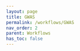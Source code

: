 ```yaml
---
layout: page
title: GWAS
permalink: /workflows/GWAS
nav_order: 2
parent: Workflows
has_toc: false
---
```



